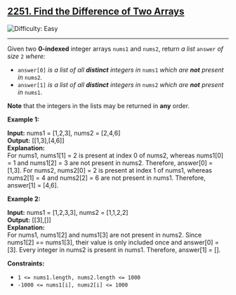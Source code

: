 ## [2251\. Find the Difference of Two Arrays](https://leetcode.com/problems/find-the-difference-of-two-arrays)

![Difficulty: Easy](https://img.shields.io/badge/Difficulty-Easy-brightgreen)

---

Given two **0-indexed** integer arrays `nums1` and `nums2`, return _a list_ `answer` _of size_ `2` _where:_

- `answer[0]` _is a list of all **distinct** integers in_ `nums1` _which are **not** present in_ `nums2`_._
- `answer[1]` _is a list of all **distinct** integers in_ `nums2` _which are **not** present in_ `nums1`.

**Note** that the integers in the lists may be returned in **any** order.

**Example 1:**

**Input:** nums1 = \[1,2,3\], nums2 = \[2,4,6\]  
**Output:** \[\[1,3\],\[4,6\]\]  
**Explanation:**  
For nums1, nums1\[1\] = 2 is present at index 0 of nums2, whereas nums1\[0\] = 1 and nums1\[2\] = 3 are not present in nums2. Therefore, answer\[0\] = \[1,3\].
For nums2, nums2\[0\] = 2 is present at index 1 of nums1, whereas nums2\[1\] = 4 and nums2\[2\] = 6 are not present in nums1. Therefore, answer\[1\] = \[4,6\].

**Example 2:**

**Input:** nums1 = \[1,2,3,3\], nums2 = \[1,1,2,2\]  
**Output:** \[\[3\],\[\]\]  
**Explanation:**  
For nums1, nums1\[2\] and nums1\[3\] are not present in nums2. Since nums1\[2\] == nums1\[3\], their value is only included once and answer\[0\] = \[3\].
Every integer in nums2 is present in nums1. Therefore, answer\[1\] = \[\].

**Constraints:**

- `1 <= nums1.length, nums2.length <= 1000`
- `-1000 <= nums1[i], nums2[i] <= 1000`
